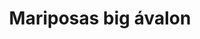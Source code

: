 ---
title: Mariposas big ávalon
date: 
draft: false

# descripcion
description : Aros colgantes pasantes en plata 925 y ávalon

materials: Plata 925

color: 

dimensions: largo total 3.4cm ancho 2,4 cm

code: 01-01-0800

type: "Aros"

categories: []

price: $4.860,00

price_eftvo: $4.130,00

# Images
# first image will be shown in the product page
images:
  # - image: "images/path_to_image"
  # La ubicacion de las imagenes es imagenes/Aros/Aros.Colgantes/01-01-0800-mariposas-big-avalon
  - image: "./images/aros/colgantes/01-01-0800-mariposas-big-avalon_a.jpg"
  - image: "./images/aros/colgantes/01-01-0800-mariposas-big-avalon_b.jpg"
---